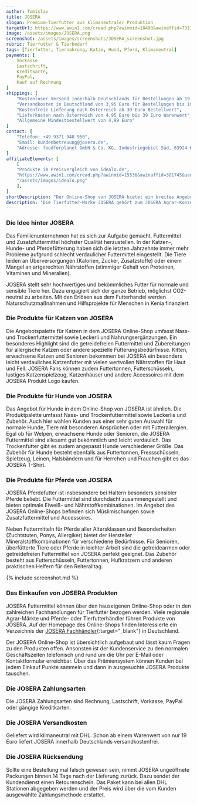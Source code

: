 ```yaml
---
author: Tomislav
title: JOSERA
slogan: Premium-Tierfutter aus klimaneutraler Produktion
targetUrl: https://www.awin1.com/cread.php?awinmid=18498&awinaffid=731132
image: /assets/images/JOSERA.png
screenshot: /assets/images/screenshots/JOSERA_screenshot.jpg
rubric: Tierfutter & Tierbedarf
tags: [Tierfutter, Tiernahrung, Katze, Hund, Pferd, Klimaneutral]
payments: [
    Vorkasse
    Lastschrift,
    Kreditkarte,
    PayPal,
    Kauf auf Rechnung
]
shippings: [
    "Kostenloser Versand innerhalb Deutschlands für Bestellungen ab 19 Euro",
    "Versandkosten in Deutschland von 3,95 Euro für Bestellungen bis 19 Euro",
    "Kostenfreie Lieferung nach Österreich ab 39 Euro Bestellwert",
    "Lieferkosten nach Österreich von 4,95 Euro bis 39 Euro Warenwert",
    "Allgemeine Mindestbestellwert von 4,99 Euro"
]
contact: [
    "Telefon: +49 9371 940 950",
    "Email: kundenbetreuung@josera.de",
    "Adresse: foodforplanet GmbH & Co. KG, Industriegebiet Süd, 63924 Kleinheubach"
]
affiliateElements: [
    [
    "Produkte im Preisvergleich von idealo.de", 
    "https://www.awin1.com/cread.php?awinmid=15536&awinaffid=381745&ued=https%3A%2F%2Fwww.idealo.de%2Fpreisvergleich%2FMainSearchProductCategory.html%3Fq%3DJOSERA", 
    "/assets/images/idealo.png"
    ],
]
shortDescription: "Der Online-Shop von JOSERA bietet ein breites Angebot an Tiernahrung mit der Gesundheit und den individuellen Bedürfnissen des Tieres als oberste Priorität."
description: "Die Tierfutter-Marke JOSERA gehört zum JOSERA Agrar-Konzern. Gegründet wurde die Firma in der Nachkriegszeit von Joseph und Pauline Erbacher im unterfränkischen Dorf Weilbach. Zunächst produzierten die Erbacher Futterkalk. Seitdem entwickelte sich das mittelständische Familienunternehmen ständig weiter. Unter Katzenhaltern, Hundefreunden und Reitern hat JOSERA einen sehr guten Ruf als besonders bekömmliches, magenschonendes und nahrhaftes Futter gemacht."
---
```


### Die Idee hinter JOSERA

Das Familienunternehmen hat es sich zur Aufgabe gemacht, Futtermittel und Zusatzfuttermittel höchster Qualität herzustellen. In der Katzen-, Hunde- und Pferdefütterung haben sich die letzten Jahrzehnte immer mehr Probleme aufgrund schlecht verdaulicher Futtermittel eingestellt. Die Tiere leiden an Überversorgungen (Kalorien, Zucker, Zusatzstoffe) oder einem Mangel an artgerechten Nährstoffen (stimmiger Gehalt von Proteinen, Vitaminen und Mineralien).

JOSERA stellt sehr hochwertiges und bekömmliches Futter für normale und sensible Tiere her. Dazu engagiert sich der ganze Betrieb, möglichst CO2-neutral zu arbeiten. Mit den Erlösen aus dem Futterhandel werden Naturschutzmaßnahmen und Hilfsprojekte für Menschen in Kenia finanziert.

### Die Produkte für Katzen von JOSERA

Die Angebotspalette für Katzen in dem JOSERA Online-Shop umfasst Nass- und Trockenfuttermittel sowie Leckerli und Nahrungsergänzungen. Ein besonderes Highlight sind die getreidefreien Futtermittel und Zubereitungen für allergische Katzen oder andere spezielle Fütterungsbedürfnisse. Kitten, erwachsene Katzen und Senioren bekommen bei JOSERA ein besonders leicht verdauliches Katzenfutter mit vielen wertvollen Nährstoffen für Haut und Fell. JOSERA Fans können zudem Futtertonnen, Futterschüsseln, lustiges Katzenspielzeug, Katzenhäuser und andere Accessoires mit dem JOSERA Produkt Logo kaufen.

### Die Produkte für Hunde von JOSERA

Das Angebot für Hunde in dem Online-Shop von JOSERA ist ähnlich. Die Produktpalette umfasst Nass- und Trockenfuttermittel sowie Leckerlis und Zubehör. Auch hier wählen Kunden aus einer sehr guten Auswahl für normale Hunde, Tiere mit besonderen Ansprüchen oder mit Futterallergien. Egal ob für Welpen, erwachsene Hunde oder Senioren, die JOSERA Futtermittel sind allesamt gut bekömmlich und leicht verdaulich. Das Trockenfutter gibt es zudem angepasst Hunde verschiedener Größe. Das Zubehör für Hunde besteht ebenfalls aus Futtertonnen, Fressschüsseln, Spielzeug, Leinen, Halsbändern und für Herrchen und Frauchen gibt es das JOSERA T-Shirt.

### Die Produkte für Pferde von JOSERA

JOSERA Pferdefutter ist insbesondere bei Haltern besonders sensibler Pferde beliebt. Die Futtermittel sind durchdacht zusammengestellt und bieten optimale Eiweiß- und Nährstoffkombinationen. Im Angebot des JOSERA Online-Shops befinden sich Müslimischungen sowie Zusatzfuttermittel und Accessoires.

Neben Futtermitteln für Pferde aller Altersklassen und Besonderheiten (Zuchtstuten, Ponys, Allergiker) bietet der Hersteller Mineralstoffkombinationen für verschiedene Bedürfnisse. Für Senioren, überfütterte Tiere oder Pferde in leichter Arbeit sind die getreidearmen oder getreidefreien Futtermittel von JOSERA perfekt geeignet. Das Zubehör besteht aus Futterschüsseln, Futtertonnen, Hufkratzern und anderen praktischen Helfern für den Reiteralltag.

{% include screenshot.md %}

### Das Einkaufen von JOSERA Produkten

JOSERA Futtermittel können über den hauseigenen Online-Shop oder in den zahlreichen Fachhandlungen für Tierfutter bezogen werden. Viele regionale Agrar-Märkte und Pferde- oder Tierfutterhändler führen Produkte von JOSERA. Auf der Homepage des Online-Shops finden Interessierte ein Verzeichnis der [JOSERA Fachhändler](https://fachhandel.josera.de/){:target="_blank"} in Deutschland.

Der JOSERA Online-Shop ist übersichtlich aufgebaut und lässt kaum Fragen zu den Produkten offen. Ansonsten ist der Kundenservice zu den normalen Geschäftszeiten telefonisch und rund um die Uhr per E-Mail oder Kontaktformular erreichbar. Über das Prämiensystem können Kunden bei jedem Einkauf Punkte sammeln und dann in ausgesuchte JOSERA Produkte tauschen.

### Die JOSERA Zahlungsarten

Die JOSERA Zahlungsarten sind Rechnung, Lastschrift, Vorkasse, PayPal oder gängige Kreditkarten.

### Die JOSERA Versandkosten

Geliefert wird klimaneutral mit DHL. Schon ab einem Warenwert von nur 19 Euro liefert JOSERA innerhalb Deutschlands versandkostenfrei.

### Die JOSERA Rücksendung

Sollte eine Bestellung mal falsch gewesen sein, nimmt JOSERA ungeöffnete Packungen binnen 14 Tage nach der Lieferung zurück. Dazu sendet der Kundendienst einen Retourenschein. Das Paket kann bei allen DHL Stationen abgegeben werden und der Preis wird über die vom Kunden ausgewählte Zahlungsmethode erstattet.